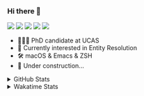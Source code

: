 ### Hi there 👋

[![](https://img.shields.io/badge/-Email-325180?logo=maildotru&logoColor=white&style=flat-square)](mailto:wang@tianshu.me)
[![](https://img.shields.io/badge/-GitHub-black?logo=GitHub&style=flat-square)](https://github.com/tshu-w)
[![](https://img.shields.io/badge/-Telegram-26a5e4?labelColor=fafafa&logo=telegram&style=flat-square)](https://t.me/tshu_w) 
[![](https://img.shields.io/badge/-Twitter-1da1f2?logo=Twitter&logoColor=white&style=flat-square)](https://twitter.com/tshu_w)
[![](https://komarev.com/ghpvc/?username=tshu-w&color=blueviolet&style=flat-square)]()



- 🧑🏻‍🎓 PhD candidate at UCAS
- 🔭 Currently interested in Entity Resolution
- 🛠 macOS & Emacs & ZSH
- 🚧 Under construction...

<details>

<summary>GitHub Stats</summary>

![Tianshu's GitHub stats](https://github-readme-stats.vercel.app/api?username=tshu-w&show_icons=true&theme=buefy&count_private=true)
  
</details>


<details>
  <summary>Wakatime Stats</summary>

  Currently, files accessed by tramp cannot be tracked by wakatime, see https://github.com/wakatime/wakatime-mode/issues/27
  <br>
  
<!--START_SECTION:waka-->
**I'm an Early 🐤** 

```text
🌞 Morning    60 commits     ████░░░░░░░░░░░░░░░░░░░░░   17.7% 
🌆 Daytime    126 commits    █████████░░░░░░░░░░░░░░░░   37.17% 
🌃 Evening    141 commits    ██████████░░░░░░░░░░░░░░░   41.59% 
🌙 Night      12 commits     █░░░░░░░░░░░░░░░░░░░░░░░░   3.54%

```
📅 **I'm Most Productive on Monday** 

```text
Monday       80 commits     ██████░░░░░░░░░░░░░░░░░░░   23.6% 
Tuesday      48 commits     ███░░░░░░░░░░░░░░░░░░░░░░   14.16% 
Wednesday    44 commits     ███░░░░░░░░░░░░░░░░░░░░░░   12.98% 
Thursday     21 commits     █░░░░░░░░░░░░░░░░░░░░░░░░   6.19% 
Friday       30 commits     ██░░░░░░░░░░░░░░░░░░░░░░░   8.85% 
Saturday     79 commits     █████░░░░░░░░░░░░░░░░░░░░   23.3% 
Sunday       37 commits     ██░░░░░░░░░░░░░░░░░░░░░░░   10.91%

```


📊 **This Week I Spent My Time On** 

```text
💬 Programming Languages: 
sh                       28 hrs 24 mins      ██████████████████░░░░░░░   75.23% 
Org                      4 hrs 31 mins       ███░░░░░░░░░░░░░░░░░░░░░░   11.98% 
Python                   1 hr 48 mins        █░░░░░░░░░░░░░░░░░░░░░░░░   4.78% 
Emacs Lisp               1 hr 25 mins        █░░░░░░░░░░░░░░░░░░░░░░░░   3.78% 
Bash                     1 hr 8 mins         ░░░░░░░░░░░░░░░░░░░░░░░░░   3.05%

🔥 Editors: 
Zsh                      28 hrs 24 mins      ██████████████████░░░░░░░   75.23% 
Emacs                    9 hrs 21 mins       ██████░░░░░░░░░░░░░░░░░░░   24.77%

🐱‍💻 Projects: 
Terminal                 13 hrs 33 mins      █████████░░░░░░░░░░░░░░░░   35.92% 
multimodalER             12 hrs 18 mins      ████████░░░░░░░░░░░░░░░░░   32.61% 
Unknown Project          6 hrs 46 mins       ████░░░░░░░░░░░░░░░░░░░░░   17.95% 
dotfiles                 2 hrs 41 mins       █░░░░░░░░░░░░░░░░░░░░░░░░   7.14% 
emacs                    1 hr 25 mins        █░░░░░░░░░░░░░░░░░░░░░░░░   3.78%

💻 Operating System: 
Linux                    19 hrs 38 mins      █████████████░░░░░░░░░░░░   52.04% 
Mac                      18 hrs 6 mins       ████████████░░░░░░░░░░░░░   47.96%

```

**I Mostly Code in Python** 

```text
Python                   6 repos             ████████░░░░░░░░░░░░░░░░░   31.58% 
JavaScript               3 repos             ████░░░░░░░░░░░░░░░░░░░░░   15.79% 
HTML                     2 repos             ██░░░░░░░░░░░░░░░░░░░░░░░   10.53% 
Emacs Lisp               2 repos             ██░░░░░░░░░░░░░░░░░░░░░░░   10.53% 
TeX                      2 repos             ██░░░░░░░░░░░░░░░░░░░░░░░   10.53%

```



 Last Updated on 30/07/2021
<!--END_SECTION:waka-->
</details>
